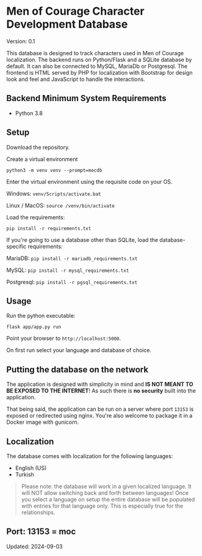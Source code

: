 # Men of Courage Character Development Database

Version: 0.1

This database is designed to track characters used in Men of Courage localization. The backend runs on Python/Flask and a SQLite database by default. It can also be connected to MySQL, MariaDb or Postgresql. The frontend is HTML served by PHP for localization with Bootstrap for design look and feel and JavaScript to handle the interactions.

## Backend Minimum System Requirements

* Python 3.8


## Setup
Download the repository.

Create a virtual environment

    python3 -m venv venv --prompt=mocdb

Enter the virtual environment using the requisite code on your OS.

Windows: `venv/Scripts/activate.bat`

Linux / MacOS: `source /venv/bin/activate`

Load the requirements:

    pip install -r requirements.txt

If you're going to use a database other than SQLite, load the database-specific requirements:

MariaDB: `pip install -r mariadb_requirements.txt`

MySQL: `pip install -r mysql_requirements.txt`

Postgresql: `pip install -r pgsql_requirements.txt`


## Usage

Run the python executable:

    flask app/app.py run

Point your browser to `http://localhost:5000`.

On first run select your language and database of choice.


## Putting the database on the network
The application is designed with simplicity in mind and **IS NOT MEANT TO BE EXPOSED TO THE INTERNET**! As such there is **no security** built into the application. 

That being said, the application can be run on a server where port `13153` is exposed or redirected using nginx. You're also welcome to package it in a Docker image with gunicorn.


## Localization
The database comes with localization for the following languages:

* English (US)
* Turkish

> Please note: the database will work in a given localized language. It will NOT allow switching back and forth between languages! Once you select a language on setup the entire database will be populated with entries for that language only. This is especially true for the relationships.

Port: 13153 = moc
---
Updated: 2024-09-03